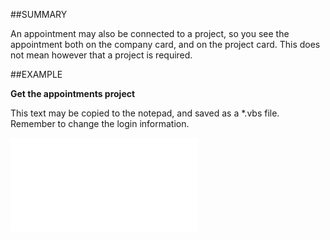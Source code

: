 

##SUMMARY

An appointment may also be connected to a project, so you see the appointment both on the company card, and on the project card. This does not mean however that a project is required.


##EXAMPLE

**Get the appointments project**

This text may be copied to the notepad, and saved as a *.vbs file. Remember to change the login information.

![](../../Examples/vbs/SOAppointment.Example.vbs.txt)






